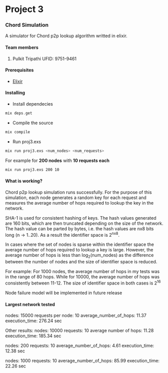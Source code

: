 # Project 3
### Chord Simulation

A simulator for Chord p2p lookup algorithm writted in elixir.

#### Team members
1. Pulkit Tripathi 
   UFID: 9751-9461

#### Prerequisites
* [Elixir](https://elixir-lang.org/install.html)

#### Installing
* Install dependecies
```elixir
mix deps.get
````
* Compile the source
```elixir
mix compile
```
* Run proj3.exs
```bash
mix run proj3.exs <num_nodes> <num_requests>
```

For example for **200 nodes** with **10 requests each**
```bash
mix run proj3.exs 200 10
```

#### What is working?

Chord p2p lookup simulation runs successfully. For the purpose of this simulation, each node generates a random key for each request and measures the average number of hops required to lookup the key in the network.

SHA-1 is used for consistent hashing of keys. The hash values generated are 160 bits, which are then truncated depending on the size of the network. The hash value can be parted by bytes, i.e. the hash values are nx8 bits long (n -> 1..20). As a result the identifier space is 2<sup>nx8</sup>.

In cases where the set of nodes is sparse within the identifier space the average number of hops required to lookup a key is large. However, the average number of hops is less than log<sub>2</sub>(num_nodes) as the difference between the number of nodes and the size of identifier space is reduced.

For example:
For 1000 nodes, the average number of hops in my tests was in the range of 80 hops.
While for 10000, the average number of hops was consistently between 11-12.
The size of identifier space in both cases is 2<sup>16</sup>


Node failure model will be implemented in future release

#### Largest network tested

nodes: 15000 
requests per node: 10 
average_number_of_hops: 11.37
execution_time: 276.24 sec

Other results:
nodes: 10000
requests: 10
average number of hops: 11.28
execution_time: 185.34 sec

nodes: 200
requests: 10
average_number_of_hops: 4.61
execution_time: 12.38 sec

nodes: 1000
requests: 10
average_number_of_hops: 85.99
execution_time: 22.26 sec